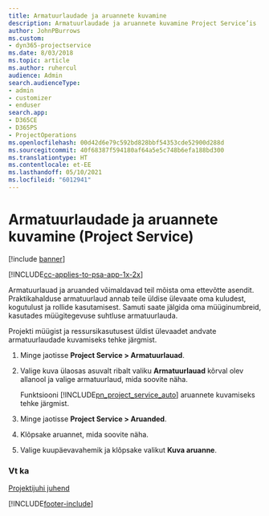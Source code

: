 ```yaml
---
title: Armatuurlaudade ja aruannete kuvamine
description: Armatuurlaudade ja aruannete kuvamine Project Service’is
author: JohnPBurrows
ms.custom:
- dyn365-projectservice
ms.date: 8/03/2018
ms.topic: article
ms.author: ruhercul
audience: Admin
search.audienceType:
- admin
- customizer
- enduser
search.app:
- D365CE
- D365PS
- ProjectOperations
ms.openlocfilehash: 00d42d6e79c592bd828bbf54353cde52900d288d
ms.sourcegitcommit: 40f68387f594180af64a5e5c748b6efa188bd300
ms.translationtype: HT
ms.contentlocale: et-EE
ms.lasthandoff: 05/10/2021
ms.locfileid: "6012941"
---
```

# <a name="view-dashboards-and-reports-project-service"></a>Armatuurlaudade ja aruannete kuvamine (Project Service)

[!include [banner](../includes/psa-now-project-operations.md)]

[!INCLUDE[cc-applies-to-psa-app-1x-2x](../includes/cc-applies-to-psa-app-1x-2x.md)]

Armatuurlauad ja aruanded võimaldavad teil mõista oma ettevõtte asendit. Praktikahalduse armatuurlaud annab teile üldise ülevaate oma kuludest, kogutulust ja rollide kasutamisest. Samuti saate jälgida oma müüginumbreid, kasutades müügitegevuse suhtluse armatuurlauda.  
  
 Projekti müügist ja ressursikasutusest üldist ülevaadet andvate armatuurlaudade kuvamiseks tehke järgmist.  
  
1. Minge jaotisse **Project Service > Armatuurlauad**.  
  
2. Valige kuva ülaosas asuvalt ribalt valiku **Armatuurlauad** kõrval olev allanool ja valige armatuurlaud, mida soovite näha.  
  
   Funktsiooni [!INCLUDE[pn_project_service_auto](../includes/pn-project-service-auto.md)] aruannete kuvamiseks tehke järgmist.  
  
3. Minge jaotisse **Project Service > Aruanded**.  
  
4. Klõpsake aruannet, mida soovite näha.  
  
5. Valige kuupäevavahemik ja klõpsake valikut **Kuva aruanne**.  
  
### <a name="see-also"></a>Vt ka  
 [Projektijuhi juhend](../psa/project-manager-guide.md)


[!INCLUDE[footer-include](../includes/footer-banner.md)]